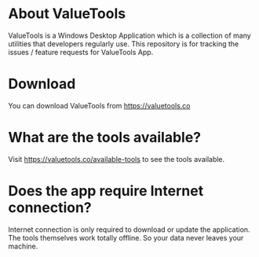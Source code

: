 # About ValueTools
ValueTools is a Windows Desktop Application which is a collection of many utilities that developers regularly use. This repository is for tracking the issues / feature requests for ValueTools App.

# Download
You can download ValueTools from https://valuetools.co

# What are the tools available?
Visit https://valuetools.co/available-tools to see the tools available.

# Does the app require Internet connection?
Internet connection is only required to download or update the application. The tools themselves work totally offline. So your data never leaves your machine.
